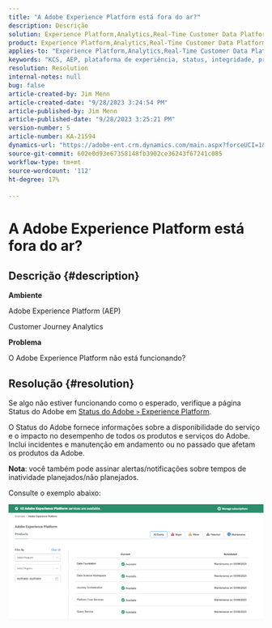 ```yaml
---
title: "A Adobe Experience Platform está fora do ar?"
description: Descrição
solution: Experience Platform,Analytics,Real-Time Customer Data Platform
product: Experience Platform,Analytics,Real-Time Customer Data Platform
applies-to: "Experience Platform,Analytics,Real-Time Customer Data Platform"
keywords: "KCS, AEP, plataforma de experiência, status, integridade, problema, interrupção, Customer Journey Analytics"
resolution: Resolution
internal-notes: null
bug: false
article-created-by: Jim Menn
article-created-date: "9/28/2023 3:24:54 PM"
article-published-by: Jim Menn
article-published-date: "9/28/2023 3:25:21 PM"
version-number: 5
article-number: KA-21594
dynamics-url: "https://adobe-ent.crm.dynamics.com/main.aspx?forceUCI=1&pagetype=entityrecord&etn=knowledgearticle&id=d3ade826-135e-ee11-be6f-6045bd006268"
source-git-commit: 602e0d93e67358148fb3902ce36243f67241c085
workflow-type: tm+mt
source-wordcount: '112'
ht-degree: 17%

---
```


# A Adobe Experience Platform está fora do ar?

## Descrição {#description}


<b>Ambiente</b>

Adobe Experience Platform (AEP)

Customer Journey Analytics

<b>Problema</b>

O Adobe Experience Platform não está funcionando?


## Resolução {#resolution}


Se algo não estiver funcionando como o esperado, verifique a página Status do Adobe em [Status do Adobe `>`  Experience Platform](https://status.adobe.com/cloud/experience_platform#/).

O Status do Adobe fornece informações sobre a disponibilidade do serviço e o impacto no desempenho de todos os produtos e serviços do Adobe. Inclui incidentes e manutenção em andamento ou no passado que afetam os produtos da Adobe.

<b>Nota</b>: você também pode assinar alertas/notificações sobre tempos de inatividade planejados/não planejados.

Consulte o exemplo abaixo:

![](assets/dc4ebf6a-94b6-ed11-83fe-6045bd006a22.png)
